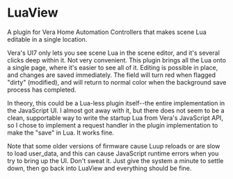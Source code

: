 # LuaView #

A plugin for Vera Home Automation Controllers that makes scene Lua editable in a single location.

Vera's UI7 only lets you see scene Lua in the scene editor, and it's several clicks deep within it. Not very convenient. This plugin brings all the Lua onto a single page, where it's easier to see all of it. Editing is possible in place, and changes are saved immediately. The field will turn red when flagged "dirty" (modified), and will return to normal color when the background save process has completed.

In theory, this could be a Lua-less plugin itself--the entire implementation in the JavaScript UI. I almost got away with it, but there does not seem to be a clean, supportable way to write the startup Lua from Vera's JavaScript API, so I chose to implement a request handler in the plugin implementation to make the "save" in Lua. It works fine.

Note that some older versions of firmware cause Luup reloads or are slow to load user_data, and this can cause JavaScript runtime errors when you try to bring up the UI. Don't sweat it. Just give the system a minute to settle down, then go back into LuaView and everything should be fine.
